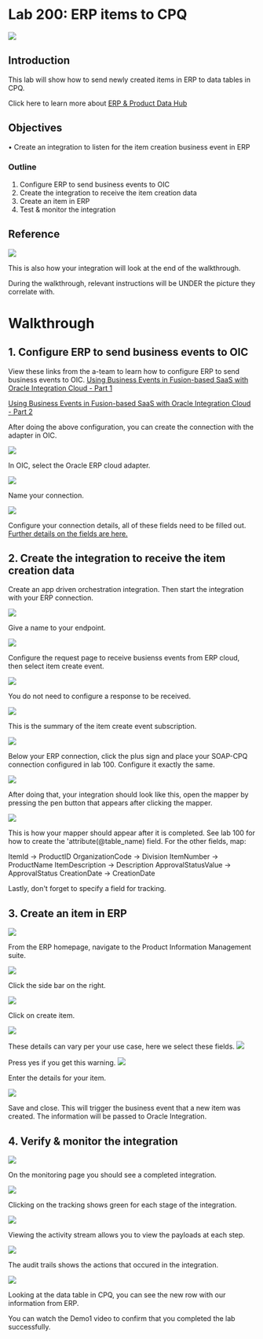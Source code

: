 # Lab 200: ERP items to CPQ

![](screenshots/100/69.png)

## Introduction

This lab will show how to send newly created items in ERP to data tables in CPQ.  

Click here to learn more about [ERP & Product Data Hub](https://www.oracle.com/cloud/item-master/)

## Objectives

•	Create an integration to listen for the item creation business event in ERP

### Outline
1. Configure ERP to send business events to OIC
2. Create the integration to receive the item creation data
3. Create an item in ERP
4. Test & monitor the integration 

## Reference

![](screenshots/200/8.png)

This is also how your integration will look at the end of the walkthrough.

During the walkthrough, relevant instructions will be UNDER the picture they correlate with.

# Walkthrough

## 1.	Configure ERP to send business events to OIC


View these links from the a-team to learn how to configure ERP to send business events to OIC. 
[Using Business Events in Fusion-based SaaS with Oracle Integration Cloud - Part 1](https://blogs.oracle.com/imc/subscribe-to-business-events-in-fusion-based-saas-applications-from-oracle-integration-cloud-oic-part-1-prerequisites)

[Using Business Events in Fusion-based SaaS with Oracle Integration Cloud - Part 2](http://www.ateam-oracle.com/using-business-events-with-integration-cloud-part-2)

After doing the above configuration, you can create the connection with the adapter in OIC. 


![](screenshots/200/1.png)

In OIC, select the Oracle ERP cloud adapter.


![](screenshots/200/2.png)

Name your connection.


![](screenshots/200/3.png)

Configure your connection details, all of these fields need to be filled out. [Further details on the fields are here.](https://docs.oracle.com/en/cloud/paas/integration-cloud-service/icser/creating-connection.html#GUID-1B92F72F-4AA8-4C2B-9E93-8F9760EEE859)



## 2. Create the integration to receive the item creation data 


Create an app driven orchestration integration. Then start the integration with your ERP connection.

![](screenshots/200/4.png)

Give a name to your endpoint. 


![](screenshots/200/5.png)

Configure the request page to receive busienss events from ERP cloud, then select item create event. 


![](screenshots/200/6.png)

You do not need to configure a response to be received. 

![](screenshots/200/7.png)

This is the summary of the item create event subscription.


![](screenshots/200/13.png)

Below your ERP connection, click the plus sign and place your SOAP-CPQ connection configured in lab 100. Configure it exactly the same. 


![](screenshots/200/8.png)

After doing that, your integration should look like this, open the mapper by pressing the pen button that appears after clicking the mapper. 


![](screenshots/200/9.png)

This is how your mapper should appear after it is completed. See lab 100 for how to create the 'attribute(@table_name) field. For the other fields, map: 

ItemId -> ProductID
OrganizationCode -> Division
ItemNumber -> ProductName
ItemDescription -> Description
ApprovalStatusValue -> ApprovalStatus
CreationDate -> CreationDate

Lastly, don't forget to specify a field for tracking. 

## 3. Create an item in ERP 


![](screenshots/200/14.png)

From the ERP homepage, navigate to the Product Information Management suite.

![](screenshots/200/15.png)

Click the side bar on the right. 

![](screenshots/200/16.png)

Click on create item.

![](screenshots/200/17.png)

These details can vary per your use case, here we select these fields. 
![](screenshots/200/18.png)

Press yes if you get this warning. 
![](screenshots/200/19.png)

Enter the details for your item. 

![](screenshots/200/20.png)

Save and close. This will trigger the business event that a new item was created. The information will be passed to Oracle Integration. 

## 4. Verify & monitor the integration

![](screenshots/200/21.png)

On the monitoring page you should see a completed integration. 

![](screenshots/200/22.png)

Clicking on the tracking shows green for each stage of the integration. 

![](screenshots/200/23.png)

Viewing the activity stream allows you to view the payloads at each step. 

![](screenshots/200/24.png)

The audit trails shows the actions that occured in the integration.

![](screenshots/200/25.png)

Looking at the data table in CPQ, you can see the new row with our information from ERP. 

You can watch the Demo1 video to confirm that you completed the lab successfully. 
